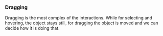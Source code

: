 ### Dragging

Dragging is the most complex of the interactions. While for selecting and hovering, the object stays still, for dragging the object is moved and we can decide how it is doing that.